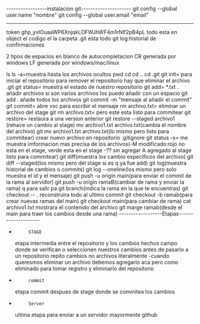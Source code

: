 -----------------instalacion git---------------------
  git config --global user.name "nombre"
  git config --global user.email "email"

------------------------------------------------------
  token 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
todo esta en object el codigo
el la carpeta .git esta todo
  git log:historial de confirmaciones

  2 tipos de espacios en blanco de autocompletacion
   CR  generada por windows 
   LF  generada por windows/mac/linux

  ls    ls -a=muestra hasta los archivos ocultos
  pwd   cd   cd ..  cd .git
  git init= para iniciar el repositorio
  para remover el repositorio hay que eliminar el archivo .git
  git status= muestra el estado de nuestro repositorio
  git add= *.txt . añadir archivos si son varios archivos los puedo añadir con un espacio 
  git add . añade todos los archivos
  git commit -m "mensaje al añadir el commit"
  git commit= abre vsc para escribir el mensaje
  rm archivo.txt= eliminar un archivo del stage
  git rm archivo.txt= pero este esta listo para commitear 
  git restore= restaura a una version anterior
  git restore --staged archivo1 (rehace un cambio al stage)
  mv archivo1.txt archivo.txt(cambia el nombre del archivo)
  git mv archivo1.txt archivo.txt(lo mismo pero listo para commitear)
  crear nuevo archivo en repositorio .gitignore
  git status -s= me muestra imformacion mas precisa de los archivos(-M modificado:rojo no esta en el stage, verde esta en el stage
  -?? sin agregar  A agregado al stage listo para commitear)
  git diff(muestra los cambio especificos del archivo)
  git diff --staged(los mismo pero del stage si es q ya fue add)
  git log(muestra historial de cambios o commits)
  git log --oneline(los mismo pero solo muestra el id y el mensaje)
  git push -u origin main(para enviar el commit de la rama al servidor)
  git push -u origin ramaB(cambiar de rama y enviar la rama)
            q para salir pa
  git branch(indica la rama en la que te encuentras)
  git checkout -- . reconstruira todo al ultimo commit
  git checkout -b ramab(para crear nuevas ramas del main)
  git checkout main(para cambiar de rama)
  cat archivo1.txt mostrara el contenido del archivo
  git marge ramab(desde el main para traer los cambios desde una rama)
------------------Etapas--------------------
*          STAGE
  etapa intermedia entre el repositorio y los cambios hechos
  campo donde se verifican o seleccionen nuestros cambios antes de pasarlo a un repositorio repito cambios no archivos literalmente
    -cuando queresmos eliminar un archivo debemos agregarlo aca pero como eliminado para tomar registro y eliminarlo del repositorio
*          commit
  etapa commit despues de stage
  donde se commitea los cambios
*          Server
  ultima etapa para enviar a un servidor mayormente github